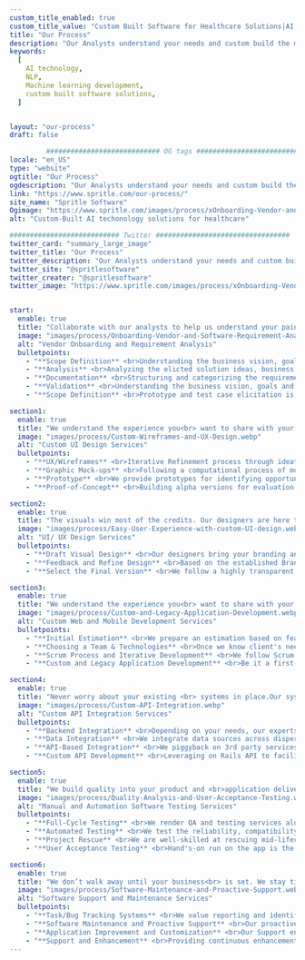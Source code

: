 ```yaml
---
custom_title_enabled: true
custom_title_value: "Custom Built Software for Healthcare Solutions|AI & ML Services"
title: "Our Process"
description: "Our Analysts understand your needs and custom build the mobile or web application from scratch according to your requirements efficiently and cost-effective."
keywords:
  [
    AI technology,
    NLP,
    Machine learning development,
    custom built software solutions,
  ]


layout: "our-process"
draft: false

         ############################ OG tags #################################
locale: "en_US"
type: "website"
ogtitle: "Our Process"
ogdescription: "Our Analysts understand your needs and custom build the mobile or web application from scratch according to your requirements efficiently and cost-effective." 
link: "https://www.spritle.com/our-process/"
site_name: "Spritle Software"
Ogimage: "https://www.spritle.com/images/process/xOnboarding-Vendor-and-Software-Requirement-Analysis.webp.pagespeed.ic.L9hEjp2Zh-.webp" 
alt: "Custom-Built AI techonology solutions for healthcare" 

########################### Twitter #################################
twitter_card: "summary_large_image"
twitter_title: "Our Process"
twitter_description: "Our Analysts understand your needs and custom build the mobile or web application from scratch according to your requirements efficiently and cost-effective." 
twitter_site: "@spritlesoftware"
twitter_creater: "@spritlesoftware"
twitter_image: "https://www.spritle.com/images/process/xOnboarding-Vendor-and-Software-Requirement-Analysis.webp.pagespeed.ic.L9hEjp2Zh-.webp" 


start:
  enable: true
  title: "Collaborate with our analysts to help us understand your pain points<br> and derive at the most optimal solution."
  image: "images/process/Onboarding-Vendor-and-Software-Requirement-Analysis.webp"
  alt: "Vendor Onboarding and Requirement Analysis"
  bulletpoints:
    - "**Scope Definition** <br>Understanding the business vision, goals and objectives."
    - "**Analysis** <br>Analyzing the elicted solution ideas, business, user, functionality."
    - "**Documentation** <br>Structuring and categorizing the requirements. Ensuring every individual."
    - "**Validation** <br>Understanding the business vision, goals and objectives."
    - "**Scope Definition** <br>Prototype and test case elicitation is the key to continual development."

section1:
  enable: true
  title: "We understand the experience you<br> want to share with your users <br>and build that from the scratch."
  image: "images/process/Custom-Wireframes-and-UX-Design.webp"
  alt: "Custom UI Design Services"
  bulletpoints:
    - "**UX/Wireframes** <br>Iterative Refinement process through ideation, click-flow generation."
    - "**Graphic Mock-ups** <br>Following a computational process of mocking-up visual page design."
    - "**Prototype** <br>We provide prototypes for identifying opportunities to improve."
    - "**Proof-of-Concept** <br>Building alpha versions for evaluation and validation with all stakeholders."

section2:
  enable: true
  title: "The visuals win most of the credits. Our designers are here to give a treat to your users and your business."
  image: "images/process/Easy-User-Experience-with-custom-UI-design.webp"
  alt: "UI/ UX Design Services"
  bulletpoints:
    - "**Draft Visual Design** <br>Our designers bring your branding and identity to your applications."
    - "**Feedback and Refine Design** <br>Based on the established Brand Concept provided by the client."
    - "**Select the Final Version** <br>We follow a highly transparent iterative approach to the flexible design."

section3:
  enable: true
  title: "We understand the experience you<br> want to share with your users and build that from the scratch."
  image: "images/process/Custom-and-Legacy-Application-Development.webp"
  alt: "Custom Web and Mobile Development Services"
  bulletpoints:
    - "**Initial Estimation** <br>We prepare an estimation based on features, your vision"
    - "**Choosing a Team & Technologies** <br>Once we know client's needs, we typically proceed have teams."
    - "**Scrum Process and Iterative Development** <br>We follow Scrum Process that keeps the client up-to-date."
    - "**Custom and Legacy Application Development** <br>Be it a first-of-a-kind ERP, a start-up idea or your existing IT infrastructure"

section4:
  enable: true
  title: "Never worry about your existing <br> systems in place.Our systems seamlessly collaborate with<br> yours"
  image: "images/process/Custom-API-Integration.webp"
  alt: "Custom API Integration Services"
  bulletpoints:
    - "**Backend Integration** <br>Depending on your needs, our experts can create a consolidated"
    - "**Data Integration** <br>We integrate data sources across dispersed IT-environments"
    - "**API-Based Integration** <br>We piggyback on 3rd party services' APIs so that you can"
    - "**Custom API Development** <br>Leveraging on Rails API to facilitate the implementation of custom integration"

section5:
  enable: true
  title: "We build quality into your product and <br>application delivery lifecycle at any <br> stage of your project by constantly testing"
  image: "images/process/Quality-Analysis-and-User-Acceptance-Testing.webp"
  alt: "Manual and Automation Software Testing Services"
  bulletpoints:
    - "**Full-Cycle Testing** <br>We render QA and testing services along the whole development lifecycle"
    - "**Automated Testing** <br>We test the reliability, compatibility, performance"
    - "**Project Rescue** <br>We are well-skilled at rescuing mid-lifecycle projects"
    - "**User Acceptance Testing** <br>Hand's-on run on the app is the best way to experience the functions and usability"

section6:
  enable: true
  title: "We don’t walk away until your business<br> is set. We stay till the system solves <br>your purpose"
  image: "images/process/Software-Maintenance-and-Proactive-Support.webp"
  alt: "Software Support and Maintenance Services"
  bulletpoints:
    - "**Task/Bug Tracking Systems** <br>We value reporting and identifying defects into account"
    - "**Software Maintenance and Proactive Support** <br>Our proactive approach lets us warn the customer if a backup is needed"
    - "**Application Improvement and Customization** <br>Our Support engineers revise the application's current state"
    - "**Support and Enhancement** <br>Providing continuous enhancement support to make the app evolve through usage feedback"
---
```

